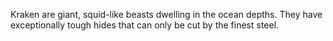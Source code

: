 Kraken are giant, squid-like beasts dwelling in the ocean depths. They have exceptionally tough hides that can only be cut by the finest steel.
